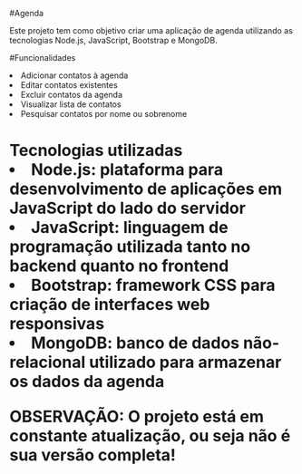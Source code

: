 #Agenda
<p>Este projeto tem como objetivo criar uma aplicação de agenda utilizando as tecnologias Node.js, JavaScript, Bootstrap e MongoDB.</p>

#Funcionalidades
<li>Adicionar contatos à agenda</li>
<li>Editar contatos existentes</li>
<li>Excluir contatos da agenda</li>
<li>Visualizar lista de contatos</li>
<li>Pesquisar contatos por nome ou sobrenome</li>
  
<h1>Tecnologias utilizadas
<li>Node.js: plataforma para desenvolvimento de aplicações em JavaScript do lado do servidor</li>
<li>JavaScript: linguagem de programação utilizada tanto no backend quanto no frontend</li>
<li>Bootstrap: framework CSS para criação de interfaces web responsivas</li>
<li>MongoDB: banco de dados não-relacional utilizado para armazenar os dados da agenda</li>
  
  
<p><strong>OBSERVAÇÃO: O projeto está em constante atualização, ou seja não é sua versão completa! </strong></p>
